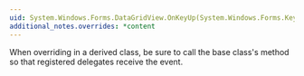 ```yaml
---
uid: System.Windows.Forms.DataGridView.OnKeyUp(System.Windows.Forms.KeyEventArgs)
additional_notes.overrides: *content
---
```


<p>When overriding <xref href="System.Windows.Forms.DataGridView.OnKeyUp(System.Windows.Forms.KeyEventArgs)"></xref> in a derived class, be sure to call the base class's <xref href="System.Windows.Forms.DataGridView.OnKeyUp(System.Windows.Forms.KeyEventArgs)"></xref> method so that registered delegates receive the event.</p>


